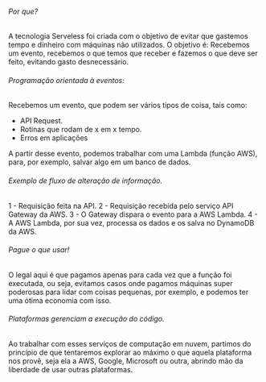 ###### Por que?

A tecnologia Serveless foi criada com o objetivo de evitar que gastemos tempo
e dinheiro com máquinas não utilizados. O objetivo é: Recebemos um evento,
recebemos o que temos que receber e fazemos o que deve ser feito, evitando
gasto desnecessário.

###### Programação orientada à eventos:

Recebemos um evento, que podem ser vários tipos de coisa, tais como:

- API Request.
- Rotinas que rodam de x em x tempo.
- Erros em aplicações

A partir desse evento, podemos trabalhar com uma Lambda (função AWS),
para, por exemplo, salvar algo em um banco de dados.

###### Exemplo de fluxo de alteração de informação.

1 - Requisição feita na API.
2 - Requisição recebida pelo serviço API Gateway da AWS.
3 - O Gateway dispara o evento para a AWS Lambda.
4 - A AWS Lambda, por sua vez, processa os dados e os salva no DynamoDB da AWS.

###### Pague o que usar!

O legal aqui é que pagamos apenas para cada vez que a função foi executada, ou seja,
evitamos casos onde pagamos máquinas super poderosas para lidar com coisas pequenas,
por exemplo, e podemos ter uma ótima economia com isso.

###### Plataformas gerenciam a execução do código.

Ao trabalhar com esses serviços de computação em nuvem, partimos do princípio de que
tentaremos explorar ao máximo o que aquela plataforma nos provê, seja ela a AWS, Google,
Microsoft ou outra, abrindo mão da liberdade de usar outras plataformas.

